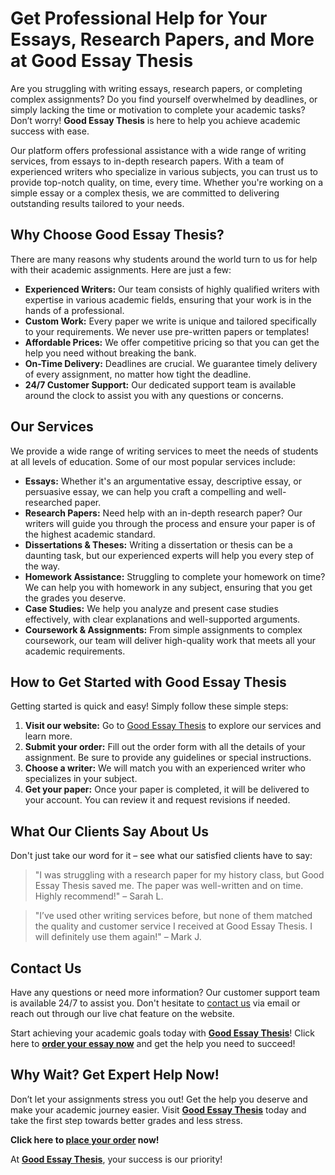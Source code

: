 # Get Professional Help for Your Essays, Research Papers, and More at Good Essay Thesis

Are you struggling with writing essays, research papers, or completing complex assignments? Do you find yourself overwhelmed by deadlines, or simply lacking the time or motivation to complete your academic tasks? Don’t worry! **Good Essay Thesis** is here to help you achieve academic success with ease.

Our platform offers professional assistance with a wide range of writing services, from essays to in-depth research papers. With a team of experienced writers who specialize in various subjects, you can trust us to provide top-notch quality, on time, every time. Whether you're working on a simple essay or a complex thesis, we are committed to delivering outstanding results tailored to your needs.

## Why Choose Good Essay Thesis?

There are many reasons why students around the world turn to us for help with their academic assignments. Here are just a few:

- **Experienced Writers:** Our team consists of highly qualified writers with expertise in various academic fields, ensuring that your work is in the hands of a professional.
- **Custom Work:** Every paper we write is unique and tailored specifically to your requirements. We never use pre-written papers or templates!
- **Affordable Prices:** We offer competitive pricing so that you can get the help you need without breaking the bank.
- **On-Time Delivery:** Deadlines are crucial. We guarantee timely delivery of every assignment, no matter how tight the deadline.
- **24/7 Customer Support:** Our dedicated support team is available around the clock to assist you with any questions or concerns.

## Our Services

We provide a wide range of writing services to meet the needs of students at all levels of education. Some of our most popular services include:

- **Essays:** Whether it's an argumentative essay, descriptive essay, or persuasive essay, we can help you craft a compelling and well-researched paper.
- **Research Papers:** Need help with an in-depth research paper? Our writers will guide you through the process and ensure your paper is of the highest academic standard.
- **Dissertations & Theses:** Writing a dissertation or thesis can be a daunting task, but our experienced experts will help you every step of the way.
- **Homework Assistance:** Struggling to complete your homework on time? We can help you with homework in any subject, ensuring that you get the grades you deserve.
- **Case Studies:** We help you analyze and present case studies effectively, with clear explanations and well-supported arguments.
- **Coursework & Assignments:** From simple assignments to complex coursework, our team will deliver high-quality work that meets all your academic requirements.

## How to Get Started with Good Essay Thesis

Getting started is quick and easy! Simply follow these simple steps:

1. **Visit our website:** Go to [Good Essay Thesis](https://tinyurl.com/topessay?keyword=good+essay+thesis) to explore our services and learn more.
2. **Submit your order:** Fill out the order form with all the details of your assignment. Be sure to provide any guidelines or special instructions.
3. **Choose a writer:** We will match you with an experienced writer who specializes in your subject.
4. **Get your paper:** Once your paper is completed, it will be delivered to your account. You can review it and request revisions if needed.

## What Our Clients Say About Us

Don't just take our word for it – see what our satisfied clients have to say:

> "I was struggling with a research paper for my history class, but Good Essay Thesis saved me. The paper was well-written and on time. Highly recommend!" – Sarah L.

> "I’ve used other writing services before, but none of them matched the quality and customer service I received at Good Essay Thesis. I will definitely use them again!" – Mark J.

## Contact Us

Have any questions or need more information? Our customer support team is available 24/7 to assist you. Don't hesitate to [contact us](mailto:support@https://tinyurl.com/topessay?keyword=good+essay+thesis) via email or reach out through our live chat feature on the website.

Start achieving your academic goals today with **[Good Essay Thesis](https://tinyurl.com/topessay?keyword=good+essay+thesis)**! Click here to [**order your essay now**](https://tinyurl.com/topessay?keyword=good+essay+thesis) and get the help you need to succeed!

## Why Wait? Get Expert Help Now!

Don’t let your assignments stress you out! Get the help you deserve and make your academic journey easier. Visit [**Good Essay Thesis**](https://tinyurl.com/topessay?keyword=good+essay+thesis) today and take the first step towards better grades and less stress.

**Click here to [place your order](https://tinyurl.com/topessay?keyword=good+essay+thesis) now!**

At [**Good Essay Thesis**](https://tinyurl.com/topessay?keyword=good+essay+thesis), your success is our priority!

